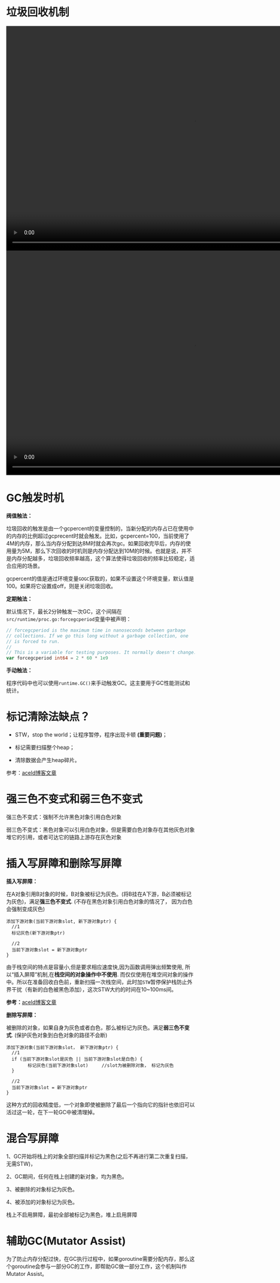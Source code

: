 # 垃圾回收机制

<video id="video" width="1000px" height="600px" controls="controls">
    <source id="mp4" src="./assets/videos/粗线条话GC（一）.mp4" type="video/mp4">
</video>

<video id="video" width="1000px" height="600px" controls="controls">
    <source id="mp4" src="./assets/videos/粗线条话GC（二）.mp4" type="video/mp4">
</video>

# GC触发时机

**阀值触法：**

垃圾回收的触发是由一个gcpercent的变量控制的，当新分配的内存占已在使用中的内存的比例超过gcprecent时就会触发。比如，gcpercent=100，当前使用了4M的内存，那么当内存分配到达8M时就会再次gc。如果回收完毕后，内存的使用量为5M，那么下次回收的时机则是内存分配达到10M的时候。也就是说，并不是内存分配越多，垃圾回收频率越高，这个算法使得垃圾回收的频率比较稳定，适合应用的场景。

gcpercent的值是通过环境变量`GOGC`获取的，如果不设置这个环境变量，默认值是100。如果将它设置成off，则是关闭垃圾回收。


**定期触法：**

默认情况下，最长2分钟触发一次GC，这个间隔在`src/runtime/proc.go:forcegcperiod`变量中被声明：

```go
// forcegcperiod is the maximum time in nanoseconds between garbage
// collections. If we go this long without a garbage collection, one
// is forced to run.
//
// This is a variable for testing purposes. It normally doesn't change.
var forcegcperiod int64 = 2 * 60 * 1e9
```


**手动触法：**

程序代码中也可以使用`runtime.GC()`来手动触发GC。这主要用于GC性能测试和统计。



# 标记清除法缺点？

- STW，stop the world；让程序暂停，程序出现卡顿 **(重要问题)**；
  
- 标记需要扫描整个heap；
  
- 清除数据会产生heap碎片。

参考：[aceld博客文章](https://www.kancloud.cn/aceld/golang/1958308)



# 强三色不变式和弱三色不变式


强三色不变式：强制不允许黑色对象引用白色对象

弱三色不变式：黑色对象可以引用白色对象，但是需要白色对象存在其他灰色对象堆它的引用，或者可达它的链路上游存在灰色对象


# 插入写屏障和删除写屏障

**插入写屏障：**

在A对象引用B对象的时候，B对象被标记为灰色。(将B挂在A下游，B必须被标记为灰色)，满足**强三色不变式**. (不存在黑色对象引用白色对象的情况了， 因为白色会强制变成灰色)

```
添加下游对象(当前下游对象slot, 新下游对象ptr) {   
  //1
  标记灰色(新下游对象ptr)   
  
  //2
  当前下游对象slot = 新下游对象ptr  				  
}
```

由于栈空间的特点是容量小,但是要求相应速度快,因为函数调用弹出频繁使用, 所以“插入屏障”机制,在**栈空间的对象操作中不使用**. 而仅仅使用在堆空间对象的操作中。所以在准备回收白色前，重新扫描一次栈空间，此时加`STW`暂停保护栈防止外界干扰（有新的白色被黑色添加），这次STW大约的时间在10~100ms间。

**参考：**[aceld博客文章](https://www.kancloud.cn/aceld/golang/1958308)



**删除写屏障：**

被删除的对象，如果自身为灰色或者白色，那么被标记为灰色。满足**弱三色不变式**. (保护灰色对象到白色对象的路径不会断)

```
添加下游对象(当前下游对象slot， 新下游对象ptr) {
  //1
  if (当前下游对象slot是灰色 || 当前下游对象slot是白色) {
  		标记灰色(当前下游对象slot)     //slot为被删除对象， 标记为灰色
  }
  
  //2
  当前下游对象slot = 新下游对象ptr
}
```

这种方式的回收精度低，一个对象即使被删除了最后一个指向它的指针也依旧可以活过这一轮，在下一轮GC中被清理掉。



# 混合写屏障

1、GC开始将栈上的对象全部扫描并标记为黑色(之后不再进行第二次重复扫描，无需STW)，

2、GC期间，任何在栈上创建的新对象，均为黑色。

3、被删除的对象标记为灰色。

4、被添加的对象标记为灰色。



栈上不启用屏障，最初全部被标记为黑色，堆上启用屏障



# 辅助GC(Mutator Assist)

为了防止内存分配过快，在GC执行过程中，如果goroutine需要分配内存，那么这个goroutine会参与一部分GC的工作，即帮助GC做一部分工作，这个机制叫作Mutator Assist。

